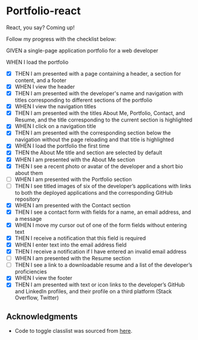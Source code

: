 # Portfolio-react

React, you say? Coming up!

Follow my progress with the checklist below:

GIVEN a single-page application portfolio for a web developer

WHEN I load the portfolio

- [x] THEN I am presented with a page containing a header, a section for content, and a footer
- [x] WHEN I view the header
- [x] THEN I am presented with the developer's name and navigation with titles corresponding to different sections of the portfolio
- [x] WHEN I view the navigation titles
- [x] THEN I am presented with the titles About Me, Portfolio, Contact, and Resume, and the title corresponding to the current section is highlighted
- [x] WHEN I click on a navigation title
- [x] THEN I am presented with the corresponding section below the navigation without the page reloading and that title is highlighted
- [x] WHEN I load the portfolio the first time
- [x] THEN the About Me title and section are selected by default
- [x] WHEN I am presented with the About Me section
- [x] THEN I see a recent photo or avatar of the developer and a short bio about them
- [ ] WHEN I am presented with the Portfolio section
- [ ] THEN I see titled images of six of the developer’s applications with links to both the deployed applications and the corresponding GitHub repository
- [x] WHEN I am presented with the Contact section
- [x] THEN I see a contact form with fields for a name, an email address, and a message
- [x] WHEN I move my cursor out of one of the form fields without entering text
- [x] THEN I receive a notification that this field is required
- [x] WHEN I enter text into the email address field
- [x] THEN I receive a notification if I have entered an invalid email address
- [ ] WHEN I am presented with the Resume section
- [ ] THEN I see a link to a downloadable resume and a list of the developer’s proficiencies
- [x] WHEN I view the footer
- [x] THEN I am presented with text or icon links to the developer’s GitHub and LinkedIn profiles, and their profile on a third platform (Stack Overflow, Twitter)

## Acknowledgments

- Code to toggle classlist was sourced from [here](https://sabe.io/blog/react-toggle-class#:~:text=Simply%20create%20a%20boolean%20using,on%20the%20element%20you%20want.).
